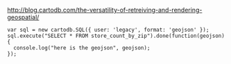 
http://blog.cartodb.com/the-versatility-of-retreiving-and-rendering-geospatial/  

    var sql = new cartodb.SQL({ user: 'legacy', format: 'geojson' });
    sql.execute("SELECT * FROM store_count_by_zip").done(function(geojson) {
      console.log("here is the geojson", geojson);
    });

